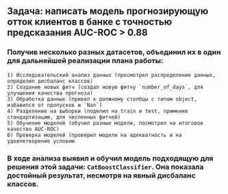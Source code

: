 ## Задача: написать модель  прогнозирующую отток клиентов в банке с точностью предсказания  AUC-ROC > 0.88
### Получив несколько разных датасетов, объединил их в один для дальнейшей реализации плана работы:
    1) Исследовательский анализ данных (просмотрел распределение данных, определил дисбаланс классов)
    2) Создание новых фитч (создал новую фитчу `number_of_days`, для улучшения качества прогноза)
    3) Обработка данных (привел к должному столбцы с типом object, избавился от пропусков и `Nan`)
    4) Разделение на выборки (поделил на train и test, применив стандартизацию, для численных фитчей)
    5) Обучение моделей (обучил разные модели, посмотрел на итоговое качество AUC-ROC)
    6) Проверка моделей (проверил модели на адекватность и на удовлетворение условию
### В ходе анализа выявил и обучил модель подходящую для решения этой задачи: `CatBoostClassifier`. Она показала достойный результат, несмотря на явный дисбаланс классов.
